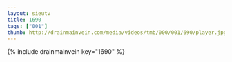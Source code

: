 ```yaml
--- 
layout: sieutv
title: 1690
tags: ["001"]
thumb: http://drainmainvein.com/media/videos/tmb/000/001/690/player.jpg
---
```

{% include drainmainvein key="1690" %} 
